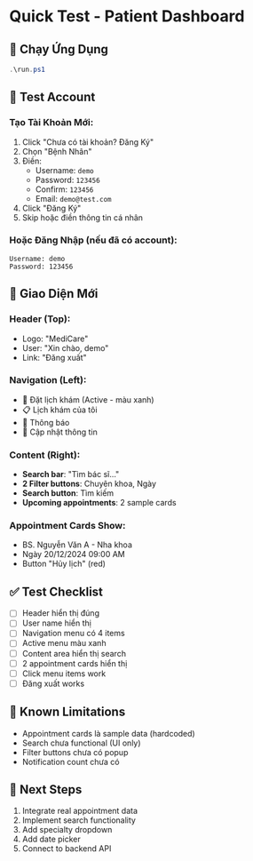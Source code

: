 # Quick Test - Patient Dashboard

## 🚀 Chạy Ứng Dụng
```powershell
.\run.ps1
```

## 📝 Test Account

### Tạo Tài Khoản Mới:
1. Click "Chưa có tài khoản? Đăng Ký"
2. Chọn "Bệnh Nhân"
3. Điền:
   - Username: `demo`
   - Password: `123456`
   - Confirm: `123456`
   - Email: `demo@test.com`
4. Click "Đăng Ký"
5. Skip hoặc điền thông tin cá nhân

### Hoặc Đăng Nhập (nếu đã có account):
```
Username: demo
Password: 123456
```

## 🎨 Giao Diện Mới

### Header (Top):
- Logo: "MediCare"
- User: "Xin chào, demo" 
- Link: "Đăng xuất"

### Navigation (Left):
- 📅 Đặt lịch khám (Active - màu xanh)
- 📋 Lịch khám của tôi
- 🔔 Thông báo
- 👤 Cập nhật thông tin

### Content (Right):
- **Search bar**: "Tìm bác sĩ..."
- **2 Filter buttons**: Chuyên khoa, Ngày
- **Search button**: Tìm kiếm
- **Upcoming appointments**: 2 sample cards

### Appointment Cards Show:
- BS. Nguyễn Văn A - Nha khoa
- Ngày 20/12/2024 09:00 AM
- Button "Hủy lịch" (red)

## ✅ Test Checklist

- [ ] Header hiển thị đúng
- [ ] User name hiển thị
- [ ] Navigation menu có 4 items
- [ ] Active menu màu xanh
- [ ] Content area hiển thị search
- [ ] 2 appointment cards hiển thị
- [ ] Click menu items work
- [ ] Đăng xuất works

## 🐛 Known Limitations

- Appointment cards là sample data (hardcoded)
- Search chưa functional (UI only)
- Filter buttons chưa có popup
- Notification count chưa có

## 🎯 Next Steps

1. Integrate real appointment data
2. Implement search functionality
3. Add specialty dropdown
4. Add date picker
5. Connect to backend API
